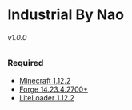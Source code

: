 # Industrial By Nao
###### v1.0.0

### Required
* [Minecraft 1.12.2](https://minecraft.net)
* [Forge 14.23.4.2700+](https://files.minecraftforge.net/maven/net/minecraftforge/forge)
* [LiteLoader 1.12.2](http://www.liteloader.com/download)
